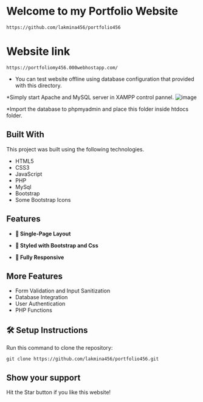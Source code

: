 # Welcome to my Portfolio Website

	https://github.com/lakmina456/portfolio456

# Website link 

	https://portfoliomy456.000webhostapp.com/

* You can test website offline using database configuration that provided with this directory.

*Simply start Apache and MySQL server in XAMPP control pannel.
![image](https://github.com/lakmina456/portfolio456/assets/58630360/9b6631ae-b467-40ae-9dc1-548afad41a87)


*Import the database to phpmyadmin and place this folder inside htdocs folder.
	
## **Built With**

This project was built using the following technologies.

- HTML5
- CSS3
- JavaScript
- PHP
- MySql
- Bootstrap
- Some Bootstrap Icons

## **Features**

- **📖 Single-Page Layout**

- **🎨 Styled with Bootstrap and Css**

- **📱 Fully Responsive**

## **More Features**
-	Form Validation and Input Sanitization
-	Database Integration
-	User Authentication
-	PHP Functions

## 🛠 Setup Instructions

Run this command to clone the repository: 

    git clone https://github.com/lakmina456/portfolio456.git

## **Show your support**

Hit the Star button if you like this website!


